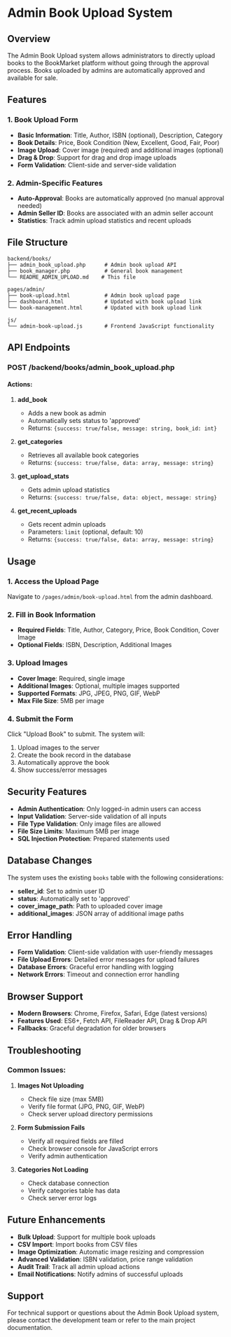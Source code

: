 # Admin Book Upload System

## Overview

The Admin Book Upload system allows administrators to directly upload books to the BookMarket platform without going through the approval process. Books uploaded by admins are automatically approved and available for sale.

## Features

### 1. Book Upload Form

-   **Basic Information**: Title, Author, ISBN (optional), Description, Category
-   **Book Details**: Price, Book Condition (New, Excellent, Good, Fair, Poor)
-   **Image Upload**: Cover image (required) and additional images (optional)
-   **Drag & Drop**: Support for drag and drop image uploads
-   **Form Validation**: Client-side and server-side validation

### 2. Admin-Specific Features

-   **Auto-Approval**: Books are automatically approved (no manual approval needed)
-   **Admin Seller ID**: Books are associated with an admin seller account
-   **Statistics**: Track admin upload statistics and recent uploads

## File Structure

```
backend/books/
├── admin_book_upload.php      # Admin book upload API
├── book_manager.php           # General book management
└── README_ADMIN_UPLOAD.md    # This file

pages/admin/
├── book-upload.html           # Admin book upload page
├── dashboard.html             # Updated with book upload link
└── book-management.html       # Updated with book upload link

js/
└── admin-book-upload.js       # Frontend JavaScript functionality
```

## API Endpoints

### POST /backend/books/admin_book_upload.php

#### Actions:

1. **add_book**

    - Adds a new book as admin
    - Automatically sets status to 'approved'
    - Returns: `{success: true/false, message: string, book_id: int}`

2. **get_categories**

    - Retrieves all available book categories
    - Returns: `{success: true/false, data: array, message: string}`

3. **get_upload_stats**

    - Gets admin upload statistics
    - Returns: `{success: true/false, data: object, message: string}`

4. **get_recent_uploads**
    - Gets recent admin uploads
    - Parameters: `limit` (optional, default: 10)
    - Returns: `{success: true/false, data: array, message: string}`

## Usage

### 1. Access the Upload Page

Navigate to `/pages/admin/book-upload.html` from the admin dashboard.

### 2. Fill in Book Information

-   **Required Fields**: Title, Author, Category, Price, Book Condition, Cover Image
-   **Optional Fields**: ISBN, Description, Additional Images

### 3. Upload Images

-   **Cover Image**: Required, single image
-   **Additional Images**: Optional, multiple images supported
-   **Supported Formats**: JPG, JPEG, PNG, GIF, WebP
-   **Max File Size**: 5MB per image

### 4. Submit the Form

Click "Upload Book" to submit. The system will:

1. Upload images to the server
2. Create the book record in the database
3. Automatically approve the book
4. Show success/error messages

## Security Features

-   **Admin Authentication**: Only logged-in admin users can access
-   **Input Validation**: Server-side validation of all inputs
-   **File Type Validation**: Only image files are allowed
-   **File Size Limits**: Maximum 5MB per image
-   **SQL Injection Protection**: Prepared statements used

## Database Changes

The system uses the existing `books` table with the following considerations:

-   **seller_id**: Set to admin user ID
-   **status**: Automatically set to 'approved'
-   **cover_image_path**: Path to uploaded cover image
-   **additional_images**: JSON array of additional image paths

## Error Handling

-   **Form Validation**: Client-side validation with user-friendly messages
-   **File Upload Errors**: Detailed error messages for upload failures
-   **Database Errors**: Graceful error handling with logging
-   **Network Errors**: Timeout and connection error handling

## Browser Support

-   **Modern Browsers**: Chrome, Firefox, Safari, Edge (latest versions)
-   **Features Used**: ES6+, Fetch API, FileReader API, Drag & Drop API
-   **Fallbacks**: Graceful degradation for older browsers

## Troubleshooting

### Common Issues:

1. **Images Not Uploading**

    - Check file size (max 5MB)
    - Verify file format (JPG, PNG, GIF, WebP)
    - Check server upload directory permissions

2. **Form Submission Fails**

    - Verify all required fields are filled
    - Check browser console for JavaScript errors
    - Verify admin authentication

3. **Categories Not Loading**
    - Check database connection
    - Verify categories table has data
    - Check server error logs

## Future Enhancements

-   **Bulk Upload**: Support for multiple book uploads
-   **CSV Import**: Import books from CSV files
-   **Image Optimization**: Automatic image resizing and compression
-   **Advanced Validation**: ISBN validation, price range validation
-   **Audit Trail**: Track all admin upload actions
-   **Email Notifications**: Notify admins of successful uploads

## Support

For technical support or questions about the Admin Book Upload system, please contact the development team or refer to the main project documentation.
